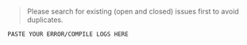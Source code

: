 > Please search for existing (open and closed) issues first to avoid duplicates.  

```
PASTE YOUR ERROR/COMPILE LOGS HERE
```
